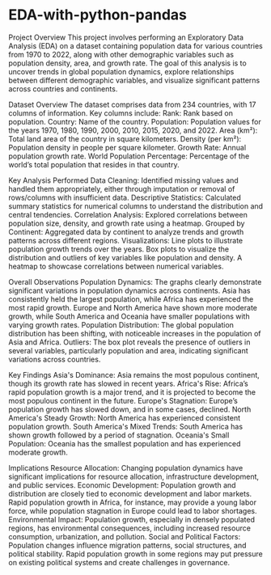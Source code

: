 # EDA-with-python-pandas

Project Overview
This project involves performing an Exploratory Data Analysis (EDA) on a dataset containing population data for various countries from 1970 to 2022, along with other demographic variables such as population density, area, and growth rate. The goal of this analysis is to uncover trends in global population dynamics, explore relationships between different demographic variables, and visualize significant patterns across countries and continents.




Dataset Overview
The dataset comprises data from 234 countries, with 17 columns of information. Key columns include:
Rank: Rank based on population.
Country: Name of the country.
Population: Population values for the years 1970, 1980, 1990, 2000, 2010, 2015, 2020, and 2022.
Area (km²): Total land area of the country in square kilometers.
Density (per km²): Population density in people per square kilometer.
Growth Rate: Annual population growth rate.
World Population Percentage: Percentage of the world’s total population that resides in that country.


Key Analysis Performed
Data Cleaning: Identified missing values and handled them appropriately, either through imputation or removal of rows/columns with insufficient data.
Descriptive Statistics: Calculated summary statistics for numerical columns to understand the distribution and central tendencies.
Correlation Analysis: Explored correlations between population size, density, and growth rate using a heatmap.
Grouped by Continent: Aggregated data by continent to analyze trends and growth patterns across different regions.
Visualizations:
Line plots to illustrate population growth trends over the years.
Box plots to visualize the distribution and outliers of key variables like population and density.
A heatmap to showcase correlations between numerical variables.



Overall Observations
Population Dynamics: The graphs clearly demonstrate significant variations in population dynamics across continents. Asia has consistently held the largest population, while Africa has experienced the most rapid growth. Europe and North America have shown more moderate growth, while South America and Oceania have smaller populations with varying growth rates.
Population Distribution: The global population distribution has been shifting, with noticeable increases in the population of Asia and Africa.
Outliers: The box plot reveals the presence of outliers in several variables, particularly population and area, indicating significant variations across countries.



Key Findings
Asia's Dominance: Asia remains the most populous continent, though its growth rate has slowed in recent years.
Africa's Rise: Africa’s rapid population growth is a major trend, and it is projected to become the most populous continent in the future.
Europe's Stagnation: Europe’s population growth has slowed down, and in some cases, declined.
North America's Steady Growth: North America has experienced consistent population growth.
South America's Mixed Trends: South America has shown growth followed by a period of stagnation.
Oceania's Small Population: Oceania has the smallest population and has experienced moderate growth.




Implications
Resource Allocation: Changing population dynamics have significant implications for resource allocation, infrastructure development, and public services.
Economic Development: Population growth and distribution are closely tied to economic development and labor markets. Rapid population growth in Africa, for instance, may provide a young labor force, while population stagnation in Europe could lead to labor shortages.
Environmental Impact: Population growth, especially in densely populated regions, has environmental consequences, including increased resource consumption, urbanization, and pollution.
Social and Political Factors: Population changes influence migration patterns, social structures, and political stability. Rapid population growth in some regions may put pressure on existing political systems and create challenges in governance.

